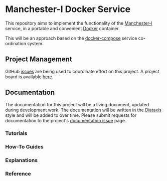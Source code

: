 # Manchester-I Docker Service 

This repository aims to implement the functionality of the [Manchester-I](https://manchester-i.com/ "Manchester-I") service, in a portable and convenient [Docker](https://www.docker.com/ "Docker") container.

This will be an approach based on the [docker-compose](https://docs.docker.com/compose/ "Docker Compose") service co-ordination system.

## Project Management ##

GitHub [issues](https://github.com/UoMResearchIT/manchester-i-docker/issues "Issues") are being used to coordinate effort on this project. A project board is available [here](https://github.com/orgs/UoMResearchIT/projects/15/views/1 "Project Board").

## Documentation ##

The documentation for this project will be a living document, updated during development work. The documentation will be written in the [Diataxis](https://diataxis.fr/ "Diataxis") style and will be added to over time. Please submit requests for documentation to the project's [documentation issue](https://github.com/UoMResearchIT/manchester-i-docker/issues/13 "Documentation Issue") page.

### Tutorials ###

### How-To Guides ###

### Explanations ###

### Reference ###

